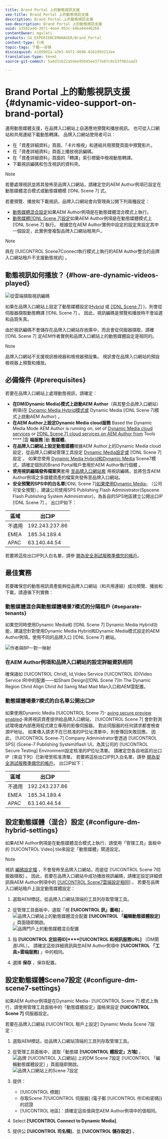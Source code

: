 ```yaml
---
title: Brand Portal 上的動態視訊支援
seo-title: Brand Portal 上的動態視訊支援
description: Brand Portal 上的動態視訊支援
seo-description: Brand Portal 上的動態視訊支援
uuid: a3502a4d-3971-4ea4-953c-44ba04446269
contentOwner: mgulati
products: SG_EXPERIENCEMANAGER/Brand_Portal
content-type: 引用
topic-tags: 下載——安裝
discoiquuid: e18d992a-a3b5-45f2-9696-8161993213ee
translation-type: tm+mt
source-git-commit: 5a4d31622a5dee95045ee377e07c0c53f982aad3

---
```



# Brand Portal 上的動態視訊支援 {#dynamic-video-support-on-brand-portal}

運用動態媒體支援，在品牌入口網站上自適應地預覽和播放視訊。 也可從入口網站和共用連結下載動態轉譯。
品牌入口網站使用者可以：

* 在「資產詳細資料」頁面、「卡片檢視」和連結共用預覽頁面中預覽影片。
* 在「資產詳細資料」頁面上播放視訊編碼。
* 在「資產詳細資料」頁面的「轉譯」索引標籤中檢視動態轉譯。
* 下載視訊編碼和包含視訊的資料夾。

>[!NOTE]
>
>若要處理視訊並將其發佈至品牌入口網站，請確定您的AEM Author例項已設定在動態媒體混合模式或動態媒體模 [!DNL Scene 7] 式。

若要預覽、播放和下載視訊，品牌入口網站會向管理員公開下列兩種設定：

* [動態媒體混合設定](#configure-dm-hybrid-settings)如果AEM Author例項是在動態媒體混合模式上執行。
* [動態媒體[!DNL Scene 7]設定](#configure-dm-scene7-settings)如果AEM Author例項是在動態媒體模式上[!DNL Scene 7] 執行。
根據您在AEM Author實例中設定的設定來設定其中一個設定，此實例會複製品牌入口網站租用戶。

>[!NOTE]
>
>與在 [!UICONTROL Scene7Connect執行模式上執行的AEM Author整合的品牌入口網站租戶不支援動態視訊] 。

## 動態視訊如何播放？ {#how-are-dynamic-videos-played}

![從雲端擷取視訊編碼](assets/VideoEncodes.png)

如果在品牌入口網站上設定了動態媒體設定([Hybrid](../using/dynamic-video-brand-portal.md#configure-dm-hybrid-settings) 或 [[!DNL Scene 7]](../using/dynamic-video-brand-portal.md#configure-dm-scene7-settings) )，則會從伺服器擷取動態轉譯 [!DNL Scene 7] 。 因此，視訊編碼是預覽和播放時不會延遲和品質失真。

由於視訊編碼不會儲存在品牌入口網站存放庫中，而且會從伺服器擷取，請確 [!DNL Scene 7] 定AEM作者實例和品牌入口網站上的動態媒體設定是相同的。

>[!NOTE]
>
>品牌入口網站不支援視訊檢視器和檢視器預設集。 視訊會在品牌入口網站的預設檢視器上預覽和播放。

## 必備條件 {#prerequisites}

若要在品牌入口網站上處理動態視訊，請確定：

* **在DM(Dynamic Media)模式上啟動AEM Author**（與其整合品牌入口網站）例項(在 [Dynamic Media Hybrid模式或](https://helpx.adobe.com/experience-manager/6-5/assets/using/config-dynamic.html#EnablingDynamicMedia) Dynamic Media [!DNL Scene 7]模式上啟動AEM Author) [](https://helpx.adobe.com/experience-manager/6-5/assets/using/config-dms7.html#EnablingDynamicMediainScene7mode)。
* **在AEM Author上設定Dynamic Media cloud服務** Based the Dynamic Media Mode AEM Author is running on, set of [Dynamic Media cloud services](https://helpx.adobe.com/experience-manager/6-5/assets/using/config-dynamic.html#ConfiguringDynamicMediaCloudServices) or [[!DNL Scene 7] cloud services on AEM Author from](https://helpx.adobe.com/experience-manager/6-5/assets/using/config-dms7.html#ConfiguringDynamicMediaCloudServices) Tools **** |雲 **端服務** |動 **態媒體**。
* **在品牌入口網站上設定動態媒體**&#x200B;根據AEM Author上的Dynamic Media cloud設定，從品牌入口網站管理工具設定 [Dynamic Media設定或](#configure-dm-hybrid-settings) [!DNL Scene 7]設定 [](#configure-dm-scene7-settings) 。
如果您使用 [Dynamic Media Hybrid和Dynamic Media](#separate-tenants) Scene7模式，請確定個別的Brand Portal租戶會用於AEM Author執行個體 。
* **使用視訊編碼發佈檔案夾**&#x200B;套用 [至品牌入口網站套](https://helpx.adobe.com/experience-manager/6-5/assets/using/video-profiles.html) 用視訊編碼，並將包含AEM Author例項之多媒體資產的檔案夾發佈至品牌入口網站。
* **安全預覽的SPS中的白名單**[!DNL Scene 7][如果使用Dynamic Media-](https://docs.adobe.com/content/help/en/dynamic-media-classic/using/upload-publish/testing-assets-making-them-public.html) （公司可安全預覽），建議公司使用SPS Publishing Flash Administrator(Spscene Flash Publishing System Administrator)，為各自的SPS地區建立公開出口IP [!DNL Scene 7][](https://docs.adobe.com/content/help/en/dynamic-media-classic/using/upload-publish/testing-assets-making-them-public.html#testing-the-secure-testing-service) 。
出口IP如下：

| **區域** | **出口IP** |
|--- |--- |
| 不適用 | 192.243.237.86 |
| EMEA | 185.34.189.4 |
| APAC | 63.140.44.54 |

若要將這些出口IP列入白名單，請參 [閱為安全測試服務準備您的帳戶](https://docs.adobe.com/content/help/en/dynamic-media-classic/using/upload-publish/testing-assets-making-them-public.html#testing-the-secure-testing-service)。

## 最佳實務

若要確保您的動態視訊資產能夠從品牌入口網站（和共用連結）成功預覽、播放和下載，請遵循下列實務：

### 動態媒體混合與動態媒體場景7模式的分隔租戶 {#separate-tenants}

如果您同時使用Dynamic Media和 [!DNL Scene 7] Dynamic Media Hybrid功能，建議您針對使用Dynamic Media Hybrid和Dynamic Media模式設定的AEM Author例項，使用不同的品牌入口 [!DNL Scene 7] 網站。<br />

![作者與BP一對一映射](assets/BPDynamicMedia.png)

### 在AEM Author例項和品牌入口網站的設定詳細資訊相同

確保諸如 [!UICONTROL Chrid], Id,Video Service [!UICONTROL ID(Video Service IR)中的配置——如Sham Design][!DNL Scene 7]In The Dynamic Region Chrid Align Chrid Ad Samig Mad Mad Man入口和AEM雲配置。

### 動態媒體場景7模式的白名單公開出口IP

如果使用Dynamic Media [!UICONTROL Scene 7]- [aving secure preview enabled](https://docs.adobe.com/content/help/en/dynamic-media-classic/using/upload-publish/testing-assets-making-them-public.html)-來將視訊資產提供給品牌入口網站， [!UICONTROL Scene 7] 會針對測試環境或內部應用程式建立專用的影像伺服器。 對此伺服器的任何請求都會檢查源IP地址。 如果傳入請求不在已核准的IP位址清單中，則會傳回失敗回應。
因此， [!UICONTROL Scene-7] Company Administrator會透過 [!UICONTROL SPS] (Scene-7 Publishing System)flash UI，為其公司的 [!UICONTROL Secure Testing] Environment設定核准的IP位址清單。 請確定您各自地區的出口IP（來自下列）已新增至核准清單。
若要將這些出口IP列入白名單，請參 [閱為安全測試服務準備您的帳戶](https://docs.adobe.com/content/help/en/dynamic-media-classic/using/upload-publish/testing-assets-making-them-public.html#testing-the-secure-testing-service)。
出口IP如下：

| **區域** | **出口IP** |
|--- |--- |
| 不適用 | 192.243.237.86 |
| EMEA | 185.34.189.4 |
| APAC | 63.140.44.54 |

## 設定動態媒體（混合）設定 {#configure-dm-hybrid-settings}

如果AEM Author例項是在動態媒體混合模式上執行，請使用「管理工具」面板中的 [!UICONTROL Video] tile來設定「動態媒體」閘道設定。
>[!NOTE]
>
>視訊 [編碼設定檔](https://helpx.adobe.com/experience-manager/6-5/assets/using/video-profiles.html) ，不會發佈至品牌入口網站，而是從 [!UICONTROL Scene 7伺服器擷取] 。 因此，若要在品牌入口網站中成功播放視訊編碼，請確定設定詳細資訊與AEM Author例項中的 [[!UICONTROL Scene7雲端設定相同]](https://helpx.adobe.com/experience-manager/6-5/assets/using/config-dms7.html#ConfiguringDynamicMediaCloudServices) 。
若要在品牌入口網站租戶上設定動態媒體設定：

1. 選取AEM標誌，從品牌入口網站頂端的工具列存取管理工具。

2. 從管理工具面板中，選取「視 **[!UICONTROL 訊」圖格]** 。<br />
   ![品牌入口網站上的動態媒體混合配置](assets/DMHybrid-Video.png)
   **[!UICONTROL 「編輯動態媒體設定]** 」頁面隨即開啟。<br />
   ![品牌門戶上的動態媒體混合配置](assets/edit-dynamic-media-config.png)

3. 指 **[!UICONTROL 定註冊ID]****[!UICONTROL 和視訊服務URL]** （DM閘道URL）。 請確定這些詳細資訊與您AEM Author例項中 **[!UICONTROL 「工具&gt;雲端服務]** 」中的相同。

4. 選擇 **保存** ，保存配置。

## 設定動態媒體Scene7設定 {#configure-dm-scene7-settings}

如果AEM Author例項是在Dynamic Media- [!UICONTROL Scene 7] 模式上執行，請使用管理工具面板中的「動態媒體設定」圖格來設定 **[!UICONTROL Scene 7]** 伺服器設定。

若要在品牌入口網站 [!UICONTROL 租戶上設定] Dynamic Media Scene 7設定：

1. 選取AEM標誌，從品牌入口網站頂端的工具列存取管理工具。

2. 從管理工具面板中，選取「動態媒 **[!UICONTROL 體設定」方塊]** 。<br />
   ![品牌 [!UICONTROL 入口網站] 上的DM Scene 7設定](assets/DMS7-Tile.png)
   [!UICONTROL 「編輯動態媒體設定] 」頁面隨即開啟。<br />
   ![品牌入口網站上的Scene 7設定](assets/S7Config.png)

3. 提供：
   * [!UICONTROL 標題]
   * 存取Scene 7[!UICONTROL 伺服器] (電子郵 [!UICONTROL 件ID和密碼])的認證
   * [!UICONTROL 地區]：請確定這些值與您AEM Author例項中的值相同。

4. Select **[!UICONTROL Connect to Dynamic Media]**.

5. 提供公 **[!UICONTROL 司名稱]**，並 **[!UICONTROL 儲存設定]** 。
